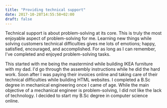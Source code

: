 ```yaml
---
title: "Providing technical support"
date: 2017-10-28T14:55:58+02:00
draft: false
---
```


Technical support is about problem-solving at its core. This is truly the most enjoyable aspect of problem-solving for me. Learning new things while solving customers technical difficulties gives me lots of emotions; happy, satisfied, encouraged, and accomplished. For as long as I can remember, I've completed and enjoyed problem-solving tasks. 

This started with me being the mastermind while building IKEA furniture with my dad. I'd go through the assembly instructions while he did the hard work. Soon after I was paying their invoices online and taking care of their technical difficulties while building HTML websites. I completed a B.Sc degree in mechanical engineering once I came of age. While the main objective of a mechanical engineer is problem-solving, I did not like the lack of technology. I decided to start my B.Sc degree in computer science online. 

